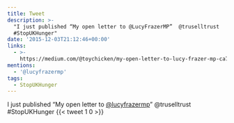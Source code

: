 ```yaml
---
title: Tweet
description: >-
  "I just published “My open letter to @LucyFrazerMP”  @truselltrust
  #StopUKHunger"
date: '2015-12-03T21:12:46+00:00'
links:
  - >-
    https://medium.com/@toychicken/my-open-letter-to-lucy-frazer-mp-ca7e4341da89#.xsbixssf6
mentions:
  - '@lucyfrazermp'
tags:
  - StopUKHunger
---
```

I just published “My open letter to [@lucyfrazermp](https://twitter.com/@lucyfrazermp)”  @truselltrust #StopUKHunger
      {{< tweet 1 0 >}}
    
